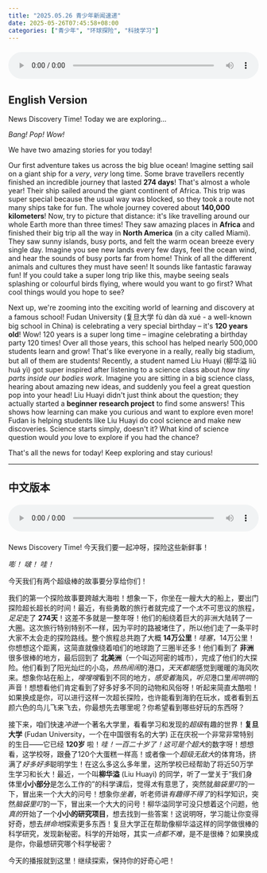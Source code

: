 ```yaml
---
title: "2025.05.26 青少年新闻速递"
date: 2025-05-26T07:45:58+08:00
categories: ["青少年", "环球探险", "科技学习"]
---
```

<audio controls style="width: 100%; max-width: 900px; margin: 1.5em 0; display: block;">
  <source src="/mp3/teen_news/20250526.en.mp3" type="audio/mpeg">
</audio>

## English Version

News Discovery Time! Today we are exploring...

*Bang!* *Pop!* *Wow!*

We have two amazing stories for you today!

Our first adventure takes us across the big blue ocean! Imagine setting sail on a giant ship for a *very*, *very* long time. Some brave travellers recently finished an incredible journey that lasted **274 days**! That's almost a whole year! Their ship sailed around the giant continent of Africa. This trip was super special because the usual way was blocked, so they took a route not many ships take for fun. The whole journey covered about **140,000 kilometers**! Now, try to picture that distance: it's like travelling around our whole Earth more than three times! They saw amazing places in **Africa** and finished their big trip all the way in **North America** (in a city called Miami). They saw sunny islands, busy ports, and felt the warm ocean breeze every single day. Imagine you see new lands every few days, feel the ocean wind, and hear the sounds of busy ports far from home! Think of all the different animals and cultures they must have seen! It sounds like fantastic faraway fun! If you could take a super long trip like this, maybe seeing seals splashing or colourful birds flying, where would you want to go first? What cool things would you hope to see?

Next up, we're zooming into the exciting world of learning and discovery at a famous school! Fudan University (复旦大学 fù dàn dà xué - a well-known big school in China) is celebrating a very special birthday – it's **120 years old**! Wow! 120 years is a super long time – imagine celebrating a birthday party 120 times! Over all those years, this school has helped nearly 500,000 students learn and grow! That's like everyone in a really, really big stadium, but all of them are students! Recently, a student named Liu Huayi (柳华溢 liǔ huá yì) got super inspired after listening to a science class about *how tiny parts inside our bodies work*. Imagine you are sitting in a big science class, hearing about amazing new ideas, and suddenly you feel a great question pop into your head! Liu Huayi didn't just think about the question; they actually started a **beginner research project** to find some answers! This shows how learning can make you curious and want to explore even more! Fudan is helping students like Liu Huayi do cool science and make new discoveries. Science starts simply, doesn't it? What kind of science question would *you* love to explore if you had the chance?

That's all the news for today! Keep exploring and stay curious!

---

## 中文版本
<audio controls style="width: 100%; max-width: 900px; margin: 1.5em 0; display: block;">
  <source src="/mp3/teen_news/20250526.cn.mp3" type="audio/mpeg">
</audio>

News Discovery Time! 今天我们要一起冲呀，探险这些新鲜事！

*嘭！* *啵！* *哇！*

今天我们有两个超级棒的故事要分享给你们！

我们的第一个探险故事要跨越大海啦！想象一下，你坐在一艘大大的船上，要出门探险超长超长的时间！最近，有些勇敢的旅行者就完成了一个*太*不可思议的旅程，*足足*走了 **274天**！这差不多就是一整年呀！他们的船绕着巨大的非洲大陆转了一大圈。这次旅行特别特别不一样，因为平时的路被堵住了，所以他们走了一条平时大家不太会走的探险路线。整个旅程总共跑了大概 **14万公里**！*哇塞*，14万公里！你想想这个距离，这简直就像绕着咱们的地球跑了三圈半还多！他们看到了 **非洲** 很多很棒的地方，最后回到了 **北美洲**（一个叫迈阿密的城市），完成了他们的大探险。他们看到了阳光灿烂的小岛，*热热闹闹*的港口，*天天都能*感觉到暖暖的海风吹来。想象你站在船上，*嗖嗖嗖*看到不同的地方，*感受着*海风，*听见*港口里*闹哄哄*的声音！想想看他们肯定看到了好多好多不同的动物和风俗呀！听起来简直太酷啦！如果换成是你，可以进行这样一次超长探险，也许能看到海豹在玩水，或者看到五颜六色的鸟儿飞来飞去，你最想先去哪里呢？你希望看到哪些好玩的东西呀？

接下来，咱们快速*冲进*一个著名大学里，看看学习和发现的*超级*有趣的世界！**复旦大学** (Fudan University，一个在中国很有名的大学) 正在庆祝一个非常非常特别的生日——它已经 **120岁** 啦！*哇！*一百二十岁了！这可是个*超大*的数字呀！想想看，这学校呀，跟叠了120个大蛋糕一样高！或者像一个*超级无敌大*的体育场，挤满了*好多好多*聪明学生！在这么多这么多年里，这所学校已经帮助了将近50万学生学习和长大！最近，一个叫**柳华溢** (Liu Huayi) 的同学，听了一堂关于“我们身体里**小小部分**是怎么工作的”的科学课后，觉得*太*有意思了，突然就*脑袋里叮*的一下，冒出来一个大大的问号！想象你*坐着*，听老师讲*有趣得不得了*的科学知识，突然*脑袋里叮*的一下，冒出来一个大大的问号！柳华溢同学可没只想着这个问题，他*真的*开始了一个**小小的研究项目**，想去找到一些答案！这说明呀，学习能让你变得好奇，想去*拼命地*探索更多东西！复旦大学正在帮助像柳华溢这样的同学做很棒的科学研究，发现新秘密。科学的开始呀，其实*一点都不难*，是不是很棒？如果换成是你，你最想研究哪个科学秘密？

今天的播报就到这里！继续探索，保持你的好奇心吧！